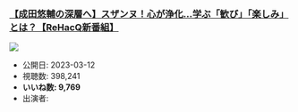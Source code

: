 ### [【成田悠輔の深層へ】スザンヌ！心が浄化…学ぶ「歓び」「楽しみ」とは？【ReHacQ新番組】](https://www.youtube.com/watch?v=Ev1fQ0RZWnA)
[![](https://img.youtube.com/vi/Ev1fQ0RZWnA/sddefault.jpg)](https://www.youtube.com/watch?v=Ev1fQ0RZWnA)
-   公開日: 2023-03-12
-   視聴数: 398,241
-   **いいね数: 9,769**
-   出演者: 
